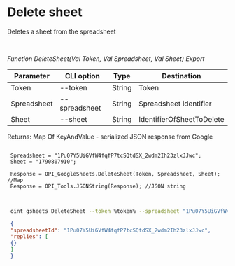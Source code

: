 ﻿---
sidebar_position: 2
---

# Delete sheet
 Deletes a sheet from the spreadsheet




<br/>


*Function DeleteSheet(Val Token, Val Spreadsheet, Val Sheet) Export*

 | Parameter | CLI option | Type | Destination |
 |-|-|-|-|
 | Token | --token | String | Token |
 | Spreadsheet | --spreadsheet | String | Spreadsheet identifier |
 | Sheet | --sheet | String | IdentifierOfSheetToDelete |

 
 Returns: Map Of KeyAndValue - serialized JSON response from Google


```bsl title="Code example"
 
 Spreadsheet = "1Pu07Y5UiGVfW4fqfP7tcSQtdSX_2wdm2Ih23zlxJJwc";
 Sheet = "1790807910";
 
 Response = OPI_GoogleSheets.DeleteSheet(Token, Spreadsheet, Sheet); //Map
 Response = OPI_Tools.JSONString(Response); //JSON string
 
```
	


```sh title="CLI command example"
 
 oint gsheets DeleteSheet --token %token% --spreadsheet "1Pu07Y5UiGVfW4fqfP7tcSQtdSX_2wdm2Ih23zlxJJwc" --sheet "1790807910"

```

```json title="Result"
 {
 "spreadsheetId": "1Pu07Y5UiGVfW4fqfP7tcSQtdSX_2wdm2Ih23zlxJJwc",
 "replies": [
 {}
 ]
 }
```
